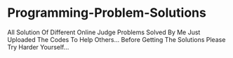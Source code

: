 # Programming-Problem-Solutions
All Solution Of Different Online Judge Problems Solved By Me
Just Uploaded The Codes To Help Others...
Before Getting The Solutions Please Try Harder Yourself...
